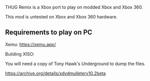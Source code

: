 THUG Remix is a Xbox port to play on modded Xbox and Xbox 360.

This mod is untested on Xbox and Xbox 360 hardware.

Requirements to play on PC
-------------------------------
Xemu: https://xemu.app/


Building XISO:

You will need a copy of Tony Hawk's Underground to dump the files.

https://archive.org/details/xdvdmulleterv10.2beta 



